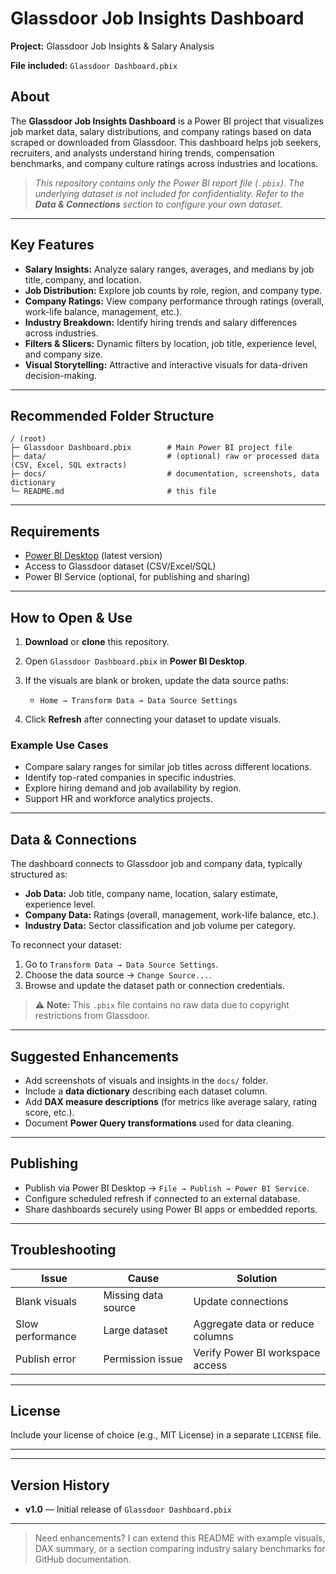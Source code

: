 # Glassdoor Job Insights Dashboard

**Project:** Glassdoor Job Insights & Salary Analysis

**File included:** `Glassdoor Dashboard.pbix`

## About

The **Glassdoor Job Insights Dashboard** is a Power BI project that visualizes job market data, salary distributions, and company ratings based on data scraped or downloaded from Glassdoor. This dashboard helps job seekers, recruiters, and analysts understand hiring trends, compensation benchmarks, and company culture ratings across industries and locations.

> *This repository contains only the Power BI report file (`.pbix`). The underlying dataset is not included for confidentiality. Refer to the **Data & Connections** section to configure your own dataset.*

---

## Key Features

* **Salary Insights:** Analyze salary ranges, averages, and medians by job title, company, and location.
* **Job Distribution:** Explore job counts by role, region, and company type.
* **Company Ratings:** View company performance through ratings (overall, work-life balance, management, etc.).
* **Industry Breakdown:** Identify hiring trends and salary differences across industries.
* **Filters & Slicers:** Dynamic filters by location, job title, experience level, and company size.
* **Visual Storytelling:** Attractive and interactive visuals for data-driven decision-making.

---

## Recommended Folder Structure

```
/ (root)
├─ Glassdoor Dashboard.pbix        # Main Power BI project file
├─ data/                           # (optional) raw or processed data (CSV, Excel, SQL extracts)
├─ docs/                           # documentation, screenshots, data dictionary
└─ README.md                       # this file
```

---

## Requirements

* [Power BI Desktop](https://powerbi.microsoft.com/) (latest version)
* Access to Glassdoor dataset (CSV/Excel/SQL)
* Power BI Service (optional, for publishing and sharing)

---

## How to Open & Use

1. **Download** or **clone** this repository.
2. Open `Glassdoor Dashboard.pbix` in **Power BI Desktop**.
3. If the visuals are blank or broken, update the data source paths:

   * `Home → Transform Data → Data Source Settings`
4. Click **Refresh** after connecting your dataset to update visuals.

### Example Use Cases

* Compare salary ranges for similar job titles across different locations.
* Identify top-rated companies in specific industries.
* Explore hiring demand and job availability by region.
* Support HR and workforce analytics projects.

---

## Data & Connections

The dashboard connects to Glassdoor job and company data, typically structured as:

* **Job Data:** Job title, company name, location, salary estimate, experience level.
* **Company Data:** Ratings (overall, management, work-life balance, etc.).
* **Industry Data:** Sector classification and job volume per category.

To reconnect your dataset:

1. Go to `Transform Data → Data Source Settings`.
2. Choose the data source → `Change Source...`.
3. Browse and update the dataset path or connection credentials.

> ⚠️ **Note:** This `.pbix` file contains no raw data due to copyright restrictions from Glassdoor.

---

## Suggested Enhancements

* Add screenshots of visuals and insights in the `docs/` folder.
* Include a **data dictionary** describing each dataset column.
* Add **DAX measure descriptions** (for metrics like average salary, rating score, etc.).
* Document **Power Query transformations** used for data cleaning.

---

## Publishing

* Publish via Power BI Desktop → `File → Publish → Power BI Service`.
* Configure scheduled refresh if connected to an external database.
* Share dashboards securely using Power BI apps or embedded reports.

---

## Troubleshooting

| Issue            | Cause               | Solution                         |
| ---------------- | ------------------- | -------------------------------- |
| Blank visuals    | Missing data source | Update connections               |
| Slow performance | Large dataset       | Aggregate data or reduce columns |
| Publish error    | Permission issue    | Verify Power BI workspace access |

---

## License

Include your license of choice (e.g., MIT License) in a separate `LICENSE` file.

---



---

## Version History

* **v1.0** — Initial release of `Glassdoor Dashboard.pbix`

---

> Need enhancements? I can extend this README with example visuals, DAX summary, or a section comparing industry salary benchmarks for GitHub documentation.
